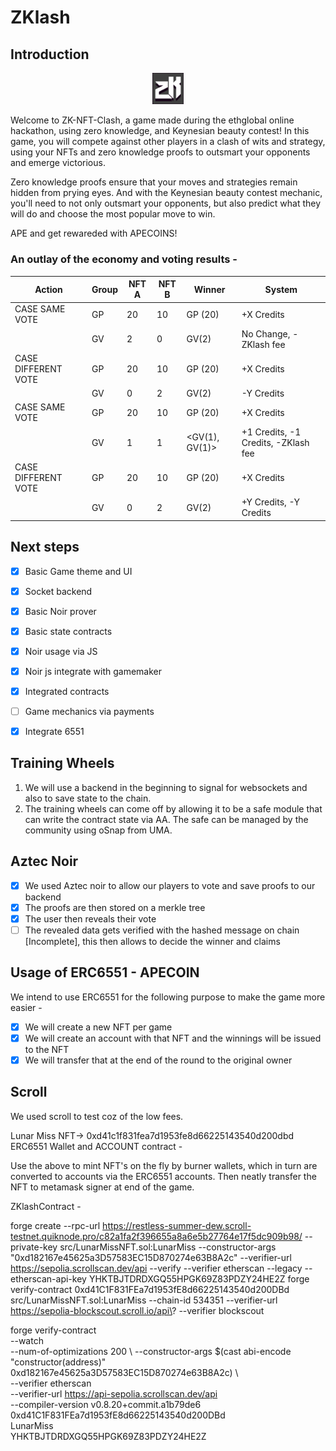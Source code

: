 # ZKlash

## Introduction

<p align="center">
    <img src="./art_assets/zklogo_hd_logo.png" alt="ZKlash Logo" width="10%">
</p>

Welcome to ZK-NFT-Clash, a game made during the ethglobal online hackathon, using zero knowledge, and Keynesian beauty contest! In this game, you will compete against other players in a clash of wits and strategy, using your NFTs and zero knowledge proofs to outsmart your opponents and emerge victorious.

Zero knowledge proofs ensure that your moves and strategies remain hidden from prying eyes. And with the Keynesian beauty contest mechanic, you'll need to not only outsmart your opponents, but also predict what they will do and choose the most popular move to win.

APE and get rewareded with APECOINS!

### An outlay of the economy and voting results - 



| Action  | Group     | NFT A | NFT B | Winner    | System                           |
|-------|-------|-------|-----------|-----------------------------------|----------------------------------|
| CASE SAME VOTE | GP    | 20    | 10    | GP (20)    | +X Credits    | ZKlash loses    |
|       | GV    | 2    | 0    | GV(2)    | No Change, -ZKlash fee    | NA    |
| CASE DIFFERENT VOTE | GP    | 20    | 10    | GP (20)    | +X Credits    | ZKlash loses    |
|       | GV    | 0    | 2    | GV(2)    | -Y Credits    | ZKlash wins    |
| CASE SAME VOTE | GP    | 20    | 10    | GP (20)    | +X Credits    | ZKlash loses    |
|       | GV    | 1    | 1    | <GV(1), GV(1)>    | +1 Credits, -1 Credits, -ZKlash fee    | NA    |
| CASE DIFFERENT VOTE | GP    | 20    | 10    | GP (20)    | +X Credits    | ZKlash loses    |
|       | GV    | 0    | 2    | GV(2)    | +Y Credits, -Y Credits    | ZKlash wins    |

## Next steps


- [x] Basic Game theme and UI
- [x] Socket backend
- [x] Basic Noir prover
- [x] Basic state contracts
- [x] Noir usage via JS 
- [x] Noir js integrate with gamemaker
- [x] Integrated contracts
- [ ] Game mechanics via payments  
- [x] Integrate 6551



## Training Wheels
1. We will use a backend in the beginning to signal for websockets and also to save state to the chain.
2. The training wheels can come off by allowing it to be a safe module that can write the contract state via AA. The safe can be managed by the community using oSnap from UMA.

## Aztec Noir
- [x] We used Aztec noir to allow our players to vote and save proofs to our backend
- [x] The proofs are then stored on a merkle tree
- [x] The user then reveals their vote
- [ ] The revealed data gets verified with the hashed message on chain [Incomplete], this then allows to decide the winner and claims

## Usage of ERC6551 - APECOIN
We intend to use ERC6551 for the following purpose to make the game more easier - 
- [x] We will create a new NFT per game 
- [x] We will create an account with that NFT and the winnings will be issued to the NFT
- [x] We will transfer that at the end of the round to the original owner

## Scroll

We used scroll to test coz of the low fees. 

Lunar Miss NFT-> 0xd41c1f831fea7d1953fe8d66225143540d200dbd
ERC6551 Wallet and ACCOUNT contract - 

Use the above to mint NFT's on the fly by burner wallets, which in turn are converted to accounts via the ERC6551 accounts. Then neatly transfer the NFT to metamask signer at end of the game.


ZKlashContract - 

forge create --rpc-url https://restless-summer-dew.scroll-testnet.quiknode.pro/c82a1fa2f396655a8a6e5b27764e17f5dc909b98/  --private-key  src/LunarMissNFT.sol:LunarMiss --constructor-args "0xd182167e45625a3D57583EC15D870274e63B8A2c" --verifier-url https://sepolia.scrollscan.dev/api --verify --verifier etherscan --legacy --etherscan-api-key YHKTBJTDRDXGQ55HPGK69Z83PDZY24HE2Z
forge verify-contract 0xd41C1F831FEa7d1953fE8d66225143540d200DBd src/LunarMissNFT.sol:LunarMiss --chain-id 534351 --verifier-url https://sepolia-blockscout.scroll.io/api\? --verifier blockscout
  
forge verify-contract \
--watch \
--num-of-optimizations 200 \    --constructor-args  $(cast abi-encode "constructor(address)" 0xd182167e45625a3D57583EC15D870274e63B8A2c) \  
--verifier etherscan \
--verifier-url https://api-sepolia.scrollscan.dev/api \
--compiler-version v0.8.20+commit.a1b79de6 \
0xd41C1F831FEa7d1953fE8d66225143540d200DBd \
LunarMiss \
YHKTBJTDRDXGQ55HPGK69Z83PDZY24HE2Z
